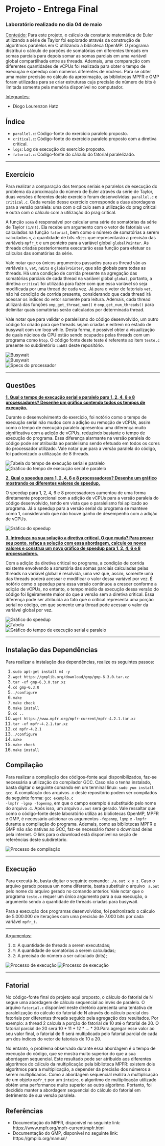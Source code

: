 <h1>Projeto - Entrega Final</h1>

<h3>Laboratório realizado no dia 04 de maio</h3>

<ins>Conteúdo:</ins> Para este projeto, o cálculo da constante matemática de Euler utilizando a série de Taylor foi explorado através da construção de algoritmos paralelos em C utilizando a biblioteca OpenMP. O programa distribui o cálculo de porções de somatórias em diferentes threads em somas parciais para depois somar as somas parciais em uma variável global compartilhada entre as threads. Ademais, uma comparação com diferentes quantidades de vCPUs foi realizada para obter o tempo de execução e speedup com números diferentes de núcleos. Para se obter uma maior precisão no cálculo da aproximação, as bibliotecas MPFR e GMP foram utilizadas para se criar estruturas cuja precisão de número de bits é limitada somente pela memória disponível no computador.

<ins>Integrantes:</ins>

- Diogo Lourenzon Hatz

<h2>Índice</h2>

<ul>
<li><code>parallel.c</code>: Código-fonte do exercício paralelo proposto.</li>
<li><code>critical.c</code>: Código-fonte do exercício paralelo proposto com a diretiva critical.</li>
<li><code>logs</code>: Log de execução do exercício proposto.</li>
<li><code>fatorial.c</code>: Código-fonte do cálculo do fatorial paralelizado.</li>
</ul>

<hr>
<h2>Exercício</h2>
Para realizar a comparação dos tempos seriais e paralelos de execução do problema da aproximação do número de Euler através da série de Taylor, duas versões diferentes deste exercício foram desenvolvidas: <code>parallel.c</code> e <code>critical.c</code>. Cada versão desse exercício corresponde a duas abordagens para a versão paralela: uma com o cálculo sem a utilização do prag critical e outra com o cálculo com a utilização do prag critical.

A função <code>soma</code> é responsável por calcular uma série de somatórias da série de Taylor <code>(1/n!)</code>. Ela recebe um argumento com o vetor de fatoriais <code>vet</code> calculados na função <code>fatorial</code>, bem como o número de somatórias a serem calculados <code>n</code>, a quantidade de bits <code>nBits</code> que representarão a precisão das variáveis <code>mpfr_t</code> e um ponteiro para a variável global <code>globalPointer</code>. As threads criadas posteriormente executarão essa função para efetuar os cálculos das somatórias da série.

Vale notar que os únicos argumentos passados para as thread são as variáveis <code>n</code>, <code>vet</code>, <code>nBits</code> e <code>globalPointer</code>, que são globais para todas as threads. Há uma condição de corrida presente na agregação das somatórias parciais de cada thread na variável global <code>global</code>, portanto, a diretiva <code>critical</code> foi utilizada para fazer com que essa variável só seja modificada por uma thread de cada vez. Já para o vetor de fatoriais <code>vet</code>, não há condição de corrida presente, considerando que cada thread irá acessar os índices do vetor somente para leitura. Ademais, cada thread utilizará das funções <code>omp_get_thread_num()</code> e <code>omp_get_num_threads()</code> para delimitar quais somatórias serão calculados por determinada thread.

Vale notar que para validar o paralelismo do código desenvolvido, um outro código foi criado para que threads sejam criadas e entrem no estado de busywait com um loop while. Desta forma, é possível obter a visualização de quais núcleos da CPU estão sendo ocupados pelas threads com um programa como <code>htop</code>. O código fonte deste teste é referente ao item <code>teste.c</code> presente no subdiretório <code>Lab03</code> deste repositório.

<img src="https://raw.githubusercontent.com/Hatz-D/Parallel-Computing/main/src/Lab03/compilacao-teste.png" alt="Busywait">

<br>

<img src="https://raw.githubusercontent.com/Hatz-D/Parallel-Computing/main/src/Lab03/htop-teste.png" alt="Busywait">

<br>

<img src="https://raw.githubusercontent.com/Hatz-D/Parallel-Computing/main/src/Lab02b/specs.PNG" alt="Specs do processador">

<hr>

<h2>Questões</h2>
<ins><b>1. Qual o tempo de execução serial e paralelo para 1, 2, 4, 6 e 8 processadores? Desenhe um gráfico contendo todos os tempos de execução.</b></ins>

Durante o desenvolvimento do exercício, foi notório como o tempo de execução serial não mudou com a adição ou remoção de vCPUs, assim como o tempo de execução paralelo apresentou uma diferença muito significativa com a adição de vCPUs, reduzindo bastante o tempo de execução do programa. Essa diferença alarmante na versão paralela do código pode ser atribuída ao paralelismo sendo efetuado em todos os cores do processador utilizado. Vale notar que para a versão paralela do código, foi padronizado a utilização de 8 threads. 

<img src="https://raw.githubusercontent.com/Hatz-D/Parallel-Computing/main/src/Projeto/Entrega1/tabela.png" alt="Tabela do tempo de execução serial e paralelo">

<br>

<img src="https://raw.githubusercontent.com/Hatz-D/Parallel-Computing/main/src/Projeto/Entrega1/grafico-serial-vs-paralela.png" alt="Gráfico do tempo de execução serial e paralelo">

<ins><b>2. Qual o speedup para 1, 2, 4, 6 e 8 processadores? Desenhe um gráfico mostrando os diferentes valores de speedup.</b></ins>

O speedup para 1, 2, 4, 6 e 8 processadores aumentou de uma forma diretamente proporcional com a adição de vCPUs para a versão paralela do código desenvolvido, tendo em vista que o paralelismo foi aplicado ao programa. Já o speedup para a versão serial do programa se manteve como 1, considerando que não houve ganho de desempenho com a adição de vCPUs.

<img src="https://raw.githubusercontent.com/Hatz-D/Parallel-Computing/main/src/Projeto/Entrega1/speedup.png" alt="Gráfico do speedup">

<ins><b>3. Introduza na sua solução a diretiva critical. O que muda? Para provar seu ponto, refaça a solução com essa abordagem, calcule os novos valores e construa um novo gráfico de speedup para 1, 2, 4, 6 e 8 processadores.</b></ins>

Com a adição da diretiva critical no programa, a condição de corrida existente envolvendo a somatória das somas parciais calculadas pelas threads na variável global é resolvida, uma vez que, assim, somente uma das threads poderá acessar e modificar o valor dessa variável por vez. É notório como o speedup para essa versão continuou a crescer conforme a adição de vCPUs, no entanto, o tempo médio da execução dessa versão do código foi ligeiramente maior do que a versão sem a diretiva critical. Essa diferença pode ser atribuída ao fato que o critical representa uma porção serial no código, em que somente uma thread pode acessar o valor da variável global por vez.

<img src="https://raw.githubusercontent.com/Hatz-D/Parallel-Computing/main/src/Projeto/Entrega1/speedup-critical.png" alt="Gráfico do speedup">

<br>

<img src="https://raw.githubusercontent.com/Hatz-D/Parallel-Computing/main/src/Projeto/Entrega1/tabela-critical.png" alt="Tabela">

<br>

<img src="https://raw.githubusercontent.com/Hatz-D/Parallel-Computing/main/src/Projeto/Entrega1/grafico-paralela-critical.png" alt="Gráfico do tempo de execução serial e paralelo">

<hr>

<h2>Instalação das Dependências</h2>

Para realizar a instalação das dependências, realize os seguintes passos:

<ol>
  <li><code>sudo apt-get install m4 -y</code></li>
  <li><code>wget https://gmplib.org/download/gmp/gmp-6.3.0.tar.xz</code></li>
  <li><code>tar -xf gmp-6.3.0.tar.xz</code></li>
  <li><code>cd gmp-6.3.0</code></li>
  <li><code>./configure</code></li>
  <li><code>make</code></li>
  <li><code>make check</code></li>
  <li><code>make install</code></li>
  <li><code>cd ..</code></li>
  <li><code>wget https://www.mpfr.org/mpfr-current/mpfr-4.2.1.tar.xz</code></li>
  <li><code>tar -xf mpfr-4.2.1.tar.xz</code></li>
  <li><code>cd mpfr-4.2.1</code></li>
  <li><code>./configure</code></li>
  <li><code>make</code></li>
  <li><code>make check</code></li>
  <li><code>make install</code></li>
</ol>

<h2>Compilação</h2>

Para realizar a compilação dos códigos-fonte aqui disponibilizados, faz-se necessária a utilização do compilador GCC. Caso não o tenha instalado, basta digitar o seguinte comando em um terminal linux: <code>sudo yum install gcc</code>. A compilação dos arquivos .c deste repositório podem ser compilados da seguinte forma: <code>gcc exemplo.c -lmpfr -lgmp -fopenmp</code>, em que o campo exemplo é substituído pelo nome do arquivo .c. Após isso, um arquivo <code>a.out</code> será gerado. Vale ressaltar que como o código-fonte deste laboratório utiliza as bibliotecas OpenMP, MPFR e GMP, é necessário adicionar os argumentos <code>-fopenmp</code>, <code>lgmp</code> e <code>-lmpfr</code> durante a compilação do programa. Ademais, como as bibliotecas MPFR e GMP não são nativas ao GCC, faz-se necessário fazer o download delas pela internet. O link para o download está disponível na seção de referências deste subdiretório. 

<img src="https://raw.githubusercontent.com/Hatz-D/Parallel-Computing/main/src/Projeto/Entrega1/compilacao.png" alt="Processo de compilação">

<hr>

<h2>Execução</h2>
Para executá-lo, basta digitar o seguinte comando: <code>./a.out x y z</code>. Caso o arquivo gerado possua um nome diferente, basta substituir o arquivo <code> a.out</code> pelo nome do arquivo gerado no comando anterior. Vale notar que o programa <code>teste.c</code> requer um único argumento para a sua execução, o argumento sendo a quantidade de threads criadas para busywait.

Para a execução dos programas desenvolvidos, foi padronizado o cálculo de 5.000.000 de iterações com uma precisão de 7.000 bits por cada variável <code>mpfr_t</code>.

<hr>

<ins>Argumentos:</ins>

<ol>
<li><code>X</code>: A quantidade de threads a serem executadas;</li>
<li><code>Y</code>: A quantidade de somatórias a serem calculadas;</li>
<li><code>Z</code>: A precisão do número a ser calculado (bits);</li>
</ol>

<img src="https://raw.githubusercontent.com/Hatz-D/Parallel-Computing/main/src/Projeto/Entrega1/execucao.png" alt="Processo de execução">

<img src="https://raw.githubusercontent.com/Hatz-D/Parallel-Computing/main/src/Projeto/Entrega1/execucao2.png" alt="Processo de execução">

<hr>

<h2>Fatorial</h2>
No código-fonte final do projeto aqui proposto, o cálculo do fatorial de N segue uma abordagem de cálculo sequencial ao invés de paralelo. O arquivo <code>fatorial.c</code> disponível neste diretório apresenta uma tentativa de paralelização do cálculo do fatorial de N através do cálculo parcial dos fatoriais por diferentes threads seguido pela agregação dos resultados. Por exemplo: a thread 2 calcula a porção do fatorial de 10 até o fatorial de 20. O fatorial parcial de 20 será 10 * 11 * 12 * ... * 20.Para agregar esse valor ao seu valor final, o fatorial de 9 será multiplicado pelo fatorial parcial de cada um dos índices do vetor de fatoriais de 10 a 20.

No entanto, o problema observado durante essa abordagem é o tempo de execução do código, que se mostra muito superior do que a sua abordagem sequencial. Este resultado pode ser atribuído aos diferentes algoritmos do cálculo da multiplicação pela biblioteca MPFR: existem dois algoritmos para a multiplicação, a depender da precisão dos números a serem multiplicados. Como a abordagem sequencial realiza a multiplicação de um objeto <code>mpfr_t</code> por um <code>inteiro</code>, o algoritmo de multiplicação utilizado obtém uma performance muito superior ao outro algoritmo. Portanto, foi decidido manter a abordagem sequencial do cálculo do fatorial em detrimento de sua versão paralela.

<h2>Referências</h2>

<ul>
<li>Documentação do MPFR, disponível no seguinte link: https://www.mpfr.org/mpfr-current/mpfr.html</li>
<li>Documentação do GMP, disponível no seguinte link: https://gmplib.org/manual/</li>
</ul>

